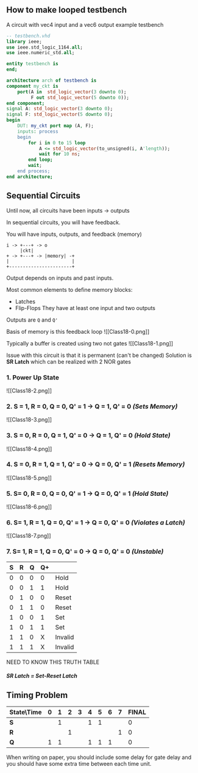## How to make looped testbench
A circuit with vec4 input and a vec6 output example testbench

```vhdl
-- testbench.vhd
library ieee;
use ieee.std_logic_1164.all;
use ieee.numeric_std.all;

entity testbench is
end;

architecture arch of testbench is
component my_ckt is
    port(A in  std_logic_vector(3 downto 0);
         F out std_logic_vector(5 downto 0));
end component;
signal A: std_logic_vector(3 downto 0);
signal F: std_logic_vector(5 downto 0);
begin 
    DUT: my_ckt port map (A, F);
    inputs: process
    begin
        for i in 0 to 15 loop
            A <= std_logic_vector(to_unsigned(i, A'length));
            wait for 10 ns;
        end loop;
        wait;
    end process;
end architecture;
```

## Sequential Circuits
Until now, all circuits have been inputs -> outputs

In sequential circuits, you will have feedback. 

You will have inputs, outputs, and feedback (memory)

```
i -> +---+ -> o
     |ckt|
+ -> +---+ -> |memory| -+
|                       |
+-----------------------+
```

Output depends on inputs and past inputs.

Most common elements to define memory blocks:
- Latches
- Flip-Flops
They have at least one input and two outputs

Outputs are `Q` and `Q'`

Basis of memory is this feedback loop
![[Class18-0.png]]

Typically a buffer is created using two not gates
![[Class18-1.png]]

Issue with this circuit is that it is permanent (can't be changed)
Solution is **SR Latch** which can be realized with 2 NOR gates

### 1. Power Up State
![[Class18-2.png]]
### 2. S = 1, R = 0, Q = 0, Q' = 1 -> Q = 1, Q' = 0 *(Sets Memory)*
![[Class18-3.png]]

### 3. S = 0, R = 0, Q = 1, Q' = 0 -> Q = 1, Q' = 0 *(Hold State)*
![[Class18-4.png]]

### 4. S = 0, R = 1, Q = 1, Q' = 0 -> Q = 0, Q' = 1 *(Resets Memory)*
![[Class18-5.png]]

### 5. S= 0, R = 0, Q = 0, Q' = 1 -> Q = 0, Q' = 1 *(Hold State)*
![[Class18-6.png]]

### 6. S= 1, R = 1, Q = 0, Q' = 1 -> Q = 0, Q' = 0 *(Violates a Latch)*
![[Class18-7.png]]

### 7. S= 1, R = 1, Q = 0, Q' = 0 -> Q = 0, Q' = 0 *(Unstable)*

| S   | R   | Q   | Q+  |         |
| --- | --- | --- | --- | ------- |
| 0   | 0   | 0   | 0   | Hold    |
| 0   | 0   | 1   | 1   | Hold    |
| 0   | 1   | 0   | 0   | Reset   |
| 0   | 1   | 1   | 0   | Reset   |
| 1   | 0   | 0   | 1   | Set     |
| 1   | 0   | 1   | 1   | Set     |
| 1   | 1   | 0   | X   | Invalid |
| 1   | 1   | 1   | X   | Invalid |
NEED TO KNOW THIS TRUTH TABLE
##### SR Latch = Set-Reset Latch

## Timing Problem

| State\\Time | 0   | 1   | 2   | 3   | 4   | 5   | 6   | 7   | FINAL |
| ----------- | --- | --- | --- | --- | --- | --- | --- | --- | ----- |
| **S**       |     | 1   |     |     | 1   | 1   |     |     | 0     |
| **R**       |     |     | 1   |     |     |     |     | 1   | 0     |
| **Q**       | 1   | 1   |     |     | 1   | 1   | 1   |     | 0     |
When writing on paper, you should include some delay for gate delay and you should have some extra time between each time unit.
